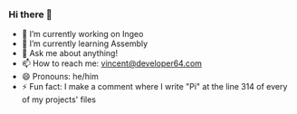### Hi there 👋

<!-- **vincent64/vincent64** is a ✨ _special_ ✨ repository because its `README.md` (this file) appears on your GitHub profile. -->
- 🔭 I’m currently working on Ingeo
- 🌱 I’m currently learning Assembly
- 💬 Ask me about anything!
- 📫 How to reach me: vincent@developer64.com
- 😄 Pronouns: he/him
- ⚡ Fun fact: I make a comment where I write "Pi" at the line 314 of every of my projects' files
